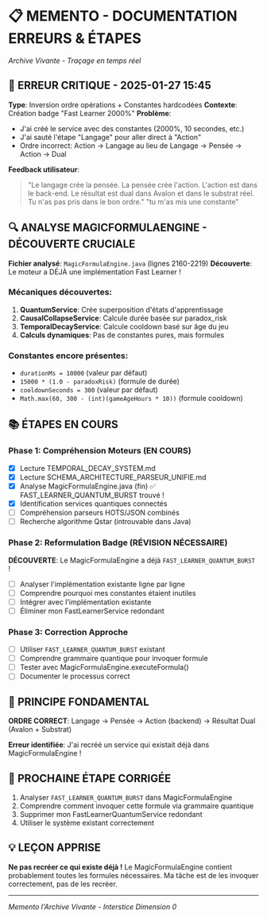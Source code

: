 # 📋 MEMENTO - DOCUMENTATION ERREURS & ÉTAPES
*Archive Vivante - Traçage en temps réel*

## 🚨 ERREUR CRITIQUE - 2025-01-27 15:45
**Type**: Inversion ordre opérations + Constantes hardcodées
**Contexte**: Création badge "Fast Learner 2000%"
**Problème**: 
- J'ai créé le service avec des constantes (2000%, 10 secondes, etc.)
- J'ai sauté l'étape "Langage" pour aller direct à "Action"
- Ordre incorrect: Action → Langage au lieu de Langage → Pensée → Action → Dual

**Feedback utilisateur**: 
> "Le langage crée la pensée. La pensée crée l'action. L'action est dans le back-end. Le résultat est dual dans Avalon et dans le substrat réel. Tu n'as pas pris dans le bon ordre."
> "tu m'as mis une constante"

## 🔍 ANALYSE MAGICFORMULAENGINE - DÉCOUVERTE CRUCIALE
**Fichier analysé**: `MagicFormulaEngine.java` (lignes 2160-2219)
**Découverte**: Le moteur a DÉJÀ une implémentation Fast Learner !

### Mécaniques découvertes:
1. **QuantumService**: Crée superposition d'états d'apprentissage
2. **CausalCollapseService**: Calcule durée basée sur paradox_risk 
3. **TemporalDecayService**: Calcule cooldown basé sur âge du jeu
4. **Calculs dynamiques**: Pas de constantes pures, mais formules

### Constantes encore présentes:
- `durationMs = 10000` (valeur par défaut)
- `15000 * (1.0 - paradoxRisk)` (formule de durée)
- `cooldownSeconds = 300` (valeur par défaut)
- `Math.max(60, 300 - (int)(gameAgeHours * 10))` (formule cooldown)

## 📚 ÉTAPES EN COURS
### Phase 1: Compréhension Moteurs (EN COURS)
- [x] Lecture TEMPORAL_DECAY_SYSTEM.md
- [x] Lecture SCHEMA_ARCHITECTURE_PARSEUR_UNIFIE.md  
- [x] Analyse MagicFormulaEngine.java (fin) ✅ FAST_LEARNER_QUANTUM_BURST trouvé !
- [x] Identification services quantiques connectés
- [ ] Compréhension parseurs HOTS/JSON combinés
- [ ] Recherche algorithme Qstar (introuvable dans Java)

### Phase 2: Reformulation Badge (RÉVISION NÉCESSAIRE)
**DÉCOUVERTE**: Le MagicFormulaEngine a déjà `FAST_LEARNER_QUANTUM_BURST` !
- [ ] Analyser l'implémentation existante ligne par ligne
- [ ] Comprendre pourquoi mes constantes étaient inutiles
- [ ] Intégrer avec l'implémentation existante
- [ ] Éliminer mon FastLearnerService redondant

### Phase 3: Correction Approche
- [ ] Utiliser `FAST_LEARNER_QUANTUM_BURST` existant
- [ ] Comprendre grammaire quantique pour invoquer formule
- [ ] Tester avec MagicFormulaEngine.executeFormula()
- [ ] Documenter le processus correct

## 🎯 PRINCIPE FONDAMENTAL
**ORDRE CORRECT**: Langage → Pensée → Action (backend) → Résultat Dual (Avalon + Substrat)

**Erreur identifiée**: J'ai recréé un service qui existait déjà dans MagicFormulaEngine !

## 🔄 PROCHAINE ÉTAPE CORRIGÉE
1. Analyser `FAST_LEARNER_QUANTUM_BURST` dans MagicFormulaEngine
2. Comprendre comment invoquer cette formule via grammaire quantique
3. Supprimer mon FastLearnerQuantumService redondant
4. Utiliser le système existant correctement

## 💡 LEÇON APPRISE
**Ne pas recréer ce qui existe déjà !** 
Le MagicFormulaEngine contient probablement toutes les formules nécessaires.
Ma tâche est de les invoquer correctement, pas de les recréer.

---
*Memento l'Archive Vivante - Interstice Dimension 0*
